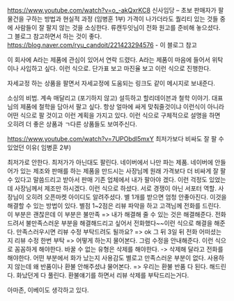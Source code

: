 https://www.youtube.com/watch?v=o_-akQxrKC8
신사임당 – 초보 판매자가 팔 물건을 구하는 방법과 현실적 과정 (임병훈 1부)
가격이 나가더라도 퀄리티 있는 것들 중에 사람들이 잘 팔지 않는 것을 소싱한다.
류캔두잇님이 전화 원고를 준비해 놓으셨다. 그 블로그 참고하면서 하는 것이 좋다.
https://blog.naver.com/ryu_candoit/221423294576 - 이 블로그 참고

이 회사에 A라는 제품에 관심이 있어서 연락 드렸다.
A라는 제품이 마음에 들어서 위탁이나 사입하고 싶다. 이런 식으로.
단가표 보고 마진율 보고 이런 식으로 진행한다.

자세교정 하는 상품을 팔면서 자세교정에 도움되는 링크도 같이 메시지로 보내준다.
 
소싱의 비법. 계속 매달리고 (포기하지 않고)  설득하고 
할리데이븐과 철학 이야기. 대표님의 제품에 철학을 담아서 팔고 싶다.
항상 얼마에 싸게 맞춰줄것이냐 이런식이 아니라 어떤 식으로 팔 것이고 이런 계획을 가지고 있다. 이런 식으로 구체적으로 설명을 하면 오히려 더 좋은 상품과 ㄱ다른 상품들도 보여주신다.

https://www.youtube.com/watch?v=7UPObdl5mxY
최저가보다 비싸도 잘 팔 수 있었던 이유( 임병훈 2부)

최저가로 안한다. 최저가가 아닌대도 팔린다. 
네이버에서 나만 파는 제품. 네이버에 안들어가 있는 제조와 판매를 하는 제품을 만드시는 사장님께 원래 가격보다 더 비싸게 잘 팔 수 있다고 말씀드리고 받아서 판매
기존 업체에서 내가 팔아야 겠다. 이런 걱정도 있었는데 사장님께서 제조만 하시겠다. 이런 식으로 하셨다. 서로 경쟁이 아닌 서포터 역할.
사장님이 오히려 오픈마켓 아이디도 알려주셨다.
별 1개를 받으면 엄청 안좋아진다. 이것을 해결할 수 있는 방법이 있다.
별점 1~2점은 리뷰 파악을 하고 고객님께 전화를 드린다.
이 부분은 괜찮은데 이 부분은 불만족 => 내가 해결해 줄 수 있는 것은 해결해준다.
전화드려서 불만족스러운 부분을 해결해드리고 싶어서 전화했다~~이런 식으로 해결을 해준다.
만족스러우시면 리뷰 수정 부탁드려도 될까요? => ok 그 뒤 3일 뒤 전화 어떠셨는지
리뷰 수정 한번 부탁 => 어떻게 하는지 물어본다. 그럼 수정을 안내해준다.
이런 식으로 꼼꼼하게 해야한다.
바꿀 수 없는 유형은 삭제를 해야한다. -> 삭제해 달라고 전화를 해야한다. 어떤 부분에서 화가 났는지
사용감도 별로고 만족스러운 부분이 없다. 사용하지 않는데 왜 반품이나 환불 안해주셨냐 물어본다. => 우리는 환불 반품 다 된다. 해드린다. 화났던게 다 풀린다. 
환불얘기를 하면서 리뷰 삭제를 부탁드리는거다.

아마존, 이베이도 생각하고 있다.

